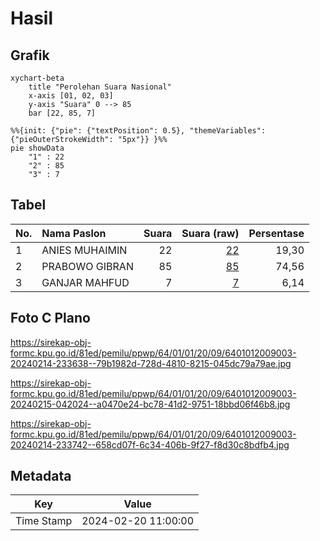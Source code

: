 # Hasil

## Grafik

```mermaid
xychart-beta
    title "Perolehan Suara Nasional"
    x-axis [01, 02, 03]
    y-axis "Suara" 0 --> 85
    bar [22, 85, 7]
```

```mermaid
%%{init: {"pie": {"textPosition": 0.5}, "themeVariables": {"pieOuterStrokeWidth": "5px"}} }%%
pie showData
    "1" : 22
    "2" : 85
    "3" : 7
```

## Tabel

| No. | Nama Paslon    | Suara | Suara (raw) | Persentase |
|:--- |:-------------- | -----:| -----------:| ----------:|
| 1   | ANIES MUHAIMIN | 22    | [22][p-1]   | 19,30      |
| 2   | PRABOWO GIBRAN | 85    | [85][p-2]   | 74,56      |
| 3   | GANJAR MAHFUD  | 7     | [7][p-3]    | 6,14       |


[p-1]: https://github.com/gigit-pemilu/pemilu-2024/blob/main/pilpres/hitung-suara/sub/64-kalimantan-timur/sub/01-paser/sub/01-batu-sopang/sub/2009-samurangau/sub/003-tps/sub/paslon-1.txt
[p-2]: https://github.com/gigit-pemilu/pemilu-2024/blob/main/pilpres/hitung-suara/sub/64-kalimantan-timur/sub/01-paser/sub/01-batu-sopang/sub/2009-samurangau/sub/003-tps/sub/paslon-2.txt
[p-3]: https://github.com/gigit-pemilu/pemilu-2024/blob/main/pilpres/hitung-suara/sub/64-kalimantan-timur/sub/01-paser/sub/01-batu-sopang/sub/2009-samurangau/sub/003-tps/sub/paslon-3.txt

## Foto C Plano

https://sirekap-obj-formc.kpu.go.id/81ed/pemilu/ppwp/64/01/01/20/09/6401012009003-20240214-233638--79b1982d-728d-4810-8215-045dc79a79ae.jpg

https://sirekap-obj-formc.kpu.go.id/81ed/pemilu/ppwp/64/01/01/20/09/6401012009003-20240215-042024--a0470e24-bc78-41d2-9751-18bbd06f46b8.jpg

https://sirekap-obj-formc.kpu.go.id/81ed/pemilu/ppwp/64/01/01/20/09/6401012009003-20240214-233742--658cd07f-6c34-406b-9f27-f8d30c8bdfb4.jpg


## Metadata

| Key        | Value               |
| ---------- | ------------------- |
| Time Stamp | 2024-02-20 11:00:00 |



